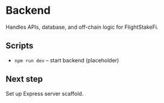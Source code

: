 # Backend
Handles APIs, database, and off-chain logic for FlightStakeFi.

## Scripts
- `npm run dev` – start backend (placeholder)

## Next step
Set up Express server scaffold.
